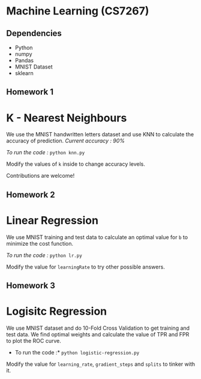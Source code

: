 # Machine Learning (CS7267)

## Dependencies
* Python
* numpy
* Pandas
* MNIST Dataset
* sklearn

## Homework 1
# K - Nearest Neighbours
We use the MNIST handwritten letters dataset and use KNN to calculate the accuracy of prediction.
_Current accuracy : 90%_

*To run the code :* `python knn.py`

Modify the values of `k` inside to change accuracy levels.

Contributions are welcome!

## Homework 2
# Linear Regression
We use MNIST training and test data to calculate an optimal value for `b` to minimize the cost function.

*To run the code :* `python lr.py`

Modify the value for `learningRate` to try other possible answers.

## Homework 3
# Logisitc Regression
We use MNIST dataset and do 10-Fold Cross Validation to get training and test data. We find optimal weights and calculate the value of TPR and FPR to plot the ROC curve.

* To run the code :* `python logistic-regression.py`

Modify the value for `learning_rate`, `gradient_steps` and `splits` to tinker with it.
